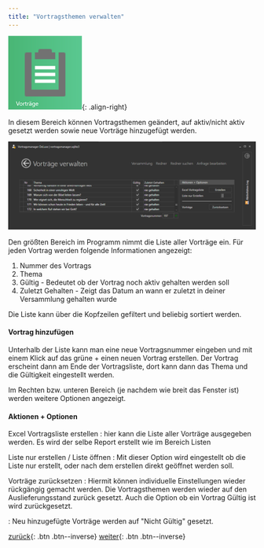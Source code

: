 ```yaml
---
title: "Vortragsthemen verwalten"
---
```

![Icon](images/menu_icon_13.png){: .align-right}

In diesem Bereich können Vortragsthemen geändert, auf aktiv/nicht aktiv gesetzt werden sowie neue Vorträge hinzugefügt werden.

![Vorträge verwalten](images/verwaltung_40.png)

Den größten Bereich im Programm nimmt die Liste aller Vorträge ein.
Für jeden Vortrag werden folgende Informationen angezeigt:
1. Nummer des Vortrags
2. Thema 
3. Gültig - Bedeutet ob der Vortrag noch aktiv gehalten werden soll
4. Zuletzt Gehalten - Zeigt das Datum an wann er zuletzt in deiner Versammlung gehalten wurde

Die Liste kann über die Kopfzeilen gefiltert und beliebig sortiert werden.

#### Vortrag hinzufügen

Unterhalb der Liste kann man eine neue Vortragsnummer eingeben und mit einem Klick auf das grüne + einen neuen Vortrag erstellen.
Der Vortrag erscheint dann am Ende der Vortragsliste, dort kann dann das Thema und die Gültigkeit eingestellt werden.

Im Rechten bzw. unteren Bereich (je nachdem wie breit das Fenster ist) werden weitere Optionen angezeigt.

#### Aktionen + Optionen

Excel Vortragsliste erstellen
:	hier kann die Liste aller Vorträge ausgegeben werden. Es wird der selbe Report erstellt wie im Bereich Listen

Liste nur erstellen / Liste öffnen
:	Mit dieser Option wird eingestellt ob die Liste nur erstellt, oder nach dem erstellen direkt geöffnet werden soll.

Vorträge zurücksetzen
:	Hiermit können individuelle Einstellungen wieder rückgängig gemacht werden. 
Die Vortragsthemen werden wieder auf den Auslieferungsstand zurück gesetzt. 
Auch die Option ob ein Vortrag Gültig ist wird zurückgesetzt.

:	Neu hinzugefügte Vorträge werden auf "Nicht Gültig" gesetzt.

[zurück](ProgrammEinstellungen.md){: .btn .btn--inverse}  [weiter](Log.md){: .btn .btn--inverse}